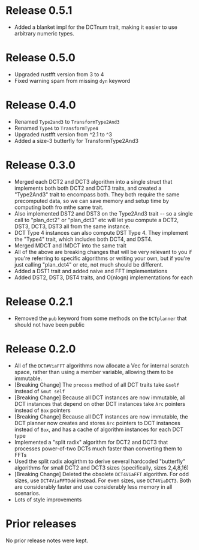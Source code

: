 # Release 0.5.1
 - Added a blanket impl for the DCTnum trait, making it easier to use arbitrary numeric types.
# Release 0.5.0
 - Upgraded rustfft version from 3 to 4
 - Fixed warning spam from missing `dyn` keyword
# Release 0.4.0
 - Renamed `Type2and3` to `TransformType2And3`
 - Renamed `Type4` to `TransformType4`
 - Upgraded rustfft version from ^2.1 to ^3
 - Added a size-3 butterfly for TransformType2And3
# Release 0.3.0
 - Merged each DCT2 and DCT3 algorithm into a single struct that implements both both DCT2 and DCT3 traits, and created a "Type2And3" trait to encompass both. They both require the same precomputed data, so we can save memory and setup time by computing both fro mthe same trait.
 - Also implemented DST2 and DST3 on the Type2And3 trait -- so a single call to "plan_dct2" or "plan_dct3" etc will let you compute a DCT2, DST3, DCT3, DST3 all from the same instance.
 - DCT Type 4 instances can also compute DST Type 4. They implement the "Type4" trait, which includes both DCT4, and DST4.
 - Merged MDCT and IMDCT into the same trait
 - All of the above are breaking changes that will be very relevant to you if you're referring to specific algorithms or writing your own, but if you're just calling "plan_dct4" or etc, not much should be different.
 - Added a DST1 trait and added naive and FFT implementations
 - Added DST2, DST3, DST4 traits, and O(nlogn) implementations for each
# Release 0.2.1
 - Removed the `pub` keyword from some methods on the `DCTplanner` that should not have been public
# Release 0.2.0
 - All of the `DCT#ViaFFT` algorithms now allocate a Vec for internal scratch space, rather than using a member variable, allowing them to be immutable.
 - [Breaking Change] The `process` method of all DCT traits take `&self` instead of `&mut self`
 - [Breaking Change] Because all DCT instances are now immutable, all DCT instances that depend on other DCT instances take `Arc` pointers instead of `Box` pointers
 - [Breaking Change] Because all DCT instances are now immutable, the DCT planner now creates and stores `Arc` pointers to DCT instances instead of `Box`, and has a cache of algorithm instances for each DCT type
 - Implemented a "split radix" algorithm for DCT2 and DCT3 that processes power-of-two DCTs much faster than converting them to FFTs
 - Used the split radix alogirthm to derive several hardcoded "butterfly" algorithms for small DCT2 and DCT3 sizes (specifically, sizes 2,4,8,16)
 - [Breaking Change] Deleted the obsolete `DCT4ViaFFT` algorithm. For odd sizes, use `DCT4ViaFFTOdd` instead. For even sizes, use `DCT4ViaDCT3`. Both are considerably faster and use considerably less memory in all scenarios.
 - Lots of style improvements
# Prior releases
No prior release notes were kept.
